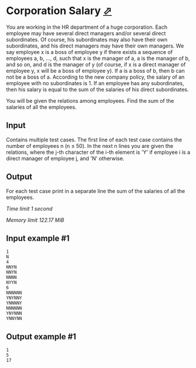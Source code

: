 # Corporation Salary [⬀](https://www.e-olymp.com/en/problems/4077)

You are working in the HR department of a huge corporation. Each employee may have several direct managers and/or several direct subordinates. Of course, his subordinates may also have their own subordinates, and his direct managers may have their own managers. We say employee x is a boss of employee y if there exists a sequence of employees a, b, ..., d, such that x is the manager of a, a is the manager of b, and so on, and d is the manager of y (of course, if x is a direct manager of employee y, x will be a boss of employee y). If a is a boss of b, then b can not be a boss of a. According to the new company policy, the salary of an employee with no subordinates is 1. If an employee has any subordinates, then his salary is equal to the sum of the salaries of his direct subordinates.

You will be given the relations among employees. Find the sum of the salaries of all the employees.

## Input

Contains multiple test cases. The first line of each test case contains the number of employees n (n ≤ 50). In the next n lines you are given the relations, where the j-th character of the i-th element is 'Y' if employee i is a direct manager of employee j, and 'N' otherwise.

## Output

For each test case print in a separate line the sum of the salaries of all the employees.

_Time limit 1 second_

_Memory limit 122.17 MiB_

## Input example #1
```
1
N
4
NNYN
NNYN
NNNN
NYYN
6
NNNNNN
YNYNNY
YNNNNY
NNNNNN
YNYNNN
YNNYNN
```

## Output example #1
```
1
5
17
```
